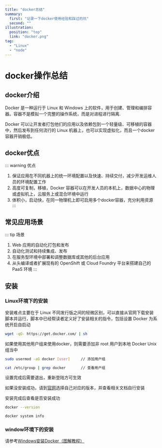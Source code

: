 ```yaml
---
title: "docker总结"
summary: 
  first: "记录一下docker使用经验和踩过的坑"
  second: ""
illustration: 
  position: "top"
  link: "docker.png"
tag: 
  - "Linux"
  - "node"
---
```


# docker操作总结

## docker介绍

Docker 是一种运行于 Linux 和 Windows 上的软件，用于创建、管理和编排容器。容器不是模拟一个完整的操作系统，而是对进程进行隔离.

Docker 可以让开发者打包他们的应用以及依赖包到一个轻量级、可移植的容器中，然后发布到任何流行的 Linux 机器上，也可以实现虚拟化，而且一个docker容器开销极低。

## docker优点

::: warning 优点
1. 保证应用在不同机器上的统一环境配置以及快速、持续交付，减少开发运维人员的环境配置工作
2. 高度可复制，移植，Docker 容器可以在开发人员的本机上，数据中心的物理或虚拟机上，云服务上或混合环境中运行
3. 体积小，启动快，在同一物理机上即可启用多个docker容器，充分利用资源
:::

## 常见应用场景

::: tip 场景
1. Web 应用的自动化打包和发布
2. 自动化测试和持续集成、发布
3. 在服务型环境中部署和调整数据库或其他的后台应用
4. 从头编译或者扩展现有的 OpenShift 或 Cloud Foundry 平台来搭建自己的 PaaS 环境
:::

## 安装

### Linux环境下的安装

安装难点主要在于 Linux 不同发行版之间的轻微区别，可以直接从官网下载安装脚本并运行，脚本中已经帮读者定义好了安装相关的指令，包括设置 Docker 为系统开启自启动

``` sh
wget -qO- https://get.docker.com/ | sh
```

如果使用其他用户组来使用docker，则需要添加非 root 用户到本地 Docker Unix 组当中

``` sh
sudo usermod -aG docker [user]     // 添加用户组

cat /etc/group | grep docker       // 查看用户组
```

设置完成后需要退出，重新登陆方可生效

如果没安装成功，请到[官网](https://docs.docker.com)选择自己对应的版本，并查看相关文档自行安装

安装完成后查看是否安装成功

``` sh
docker --version

docker system info
```

### window环境下的安装

请参考[Windows安装Docker（图解教程）](http://c.biancheng.net/view/3121.html)

